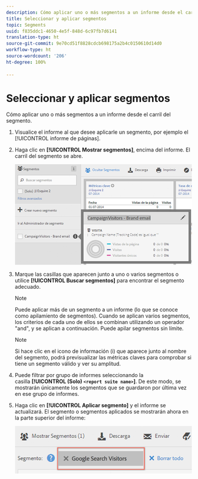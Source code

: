 ```yaml
---
description: Cómo aplicar uno o más segmentos a un informe desde el carril del segmento.
title: Seleccionar y aplicar segmentos
topic: Segments
uuid: f835ddc1-4650-4e5f-848d-6c97fb7d6141
translation-type: ht
source-git-commit: 9e70cd51f8828cdcb698175a2b4c0150610d14d0
workflow-type: ht
source-wordcount: '206'
ht-degree: 100%

---
```



# Seleccionar y aplicar segmentos

Cómo aplicar uno o más segmentos a un informe desde el carril del segmento.

1. Visualice el informe al que desee aplicarle un segmento, por ejemplo el [!UICONTROL informe de páginas].
1. Haga clic en **[!UICONTROL Mostrar segmentos]**, encima del informe. El carril del segmento se abre.

   ![](assets/segment_rail.png)

1. Marque las casillas que aparecen junto a uno o varios segmentos o utilice **[!UICONTROL Buscar segmentos]** para encontrar el segmento adecuado.

   >[!NOTE]
   >
   >Puede aplicar más de un segmento a un informe (lo que se conoce como apilamiento de segmentos). Cuando se aplican varios segmentos, los criterios de cada uno de ellos se combinan utilizando un operador &quot;and&quot;, y se aplican a continuación. Puede apilar segmentos sin límite.

   >[!NOTE]
   >
   >Si hace clic en el icono de información (i) que aparece junto al nombre del segmento, podrá previsualizar las métricas claves para comprobar si tiene un segmento válido y ver su amplitud.

1. Puede filtrar por grupo de informes seleccionando la casilla **[!UICONTROL (Solo) `<report suite name>`]**. De este modo, se mostrarán únicamente los segmentos que se guardaron por última vez en ese grupo de informes.
1. Haga clic en **[!UICONTROL Aplicar segmento]** y el informe se actualizará. El segmento o segmentos aplicados se mostrarán ahora en la parte superior del informe:

   ![](assets/applied_segments.png)
